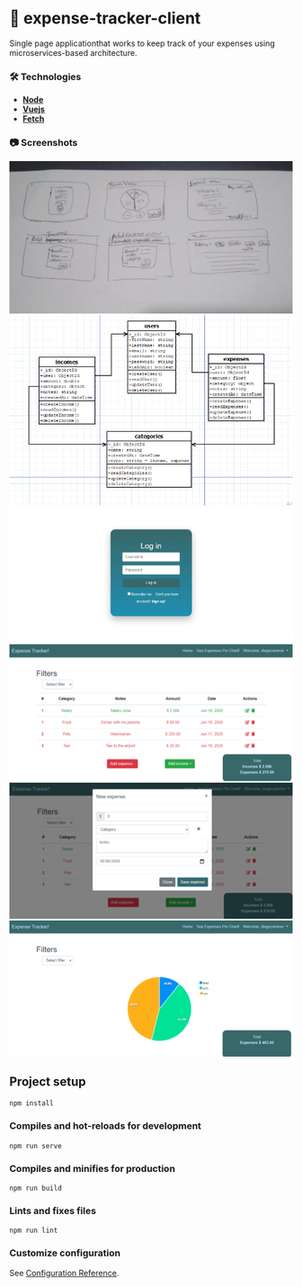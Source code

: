 # :ledger: expense-tracker-client

Single page applicationthat works to keep track of your expenses using microservices-based architecture.

### 🛠️ Technologies

- [**Node**](https://nodejs.org/en/)
- [**Vuejs**](https://vuejs.org/)
- [**Fetch**](https://developer.mozilla.org/es/docs/Web/API/Fetch_API/Utilizando_Fetch)


### 📷 Screenshots
![](resources/mockup.png)
![](resources/db-model.png)
![](resources/login.png)
![](resources/home.png)
![](resources/add-expense.png)
![](resources/piechart.png)


## Project setup
```
npm install
```

### Compiles and hot-reloads for development
```
npm run serve
```

### Compiles and minifies for production
```
npm run build
```

### Lints and fixes files
```
npm run lint
```

### Customize configuration
See [Configuration Reference](https://cli.vuejs.org/config/).
